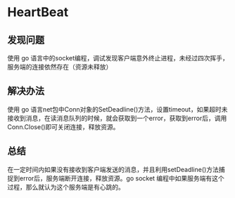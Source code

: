 # HeartBeat
## 发现问题
使用 go 语言中的socket编程，调试发现客户端意外终止进程，未经过四次挥手，服务端的连接依然存在（资源未释放）
## 解决办法
使用 go 语言net包中Conn对象的SetDeadline()方法，设置timeout，如果超时未接收到消息，在读消息队列的时候，就会获取到一个error，获取到error后，调用Conn.Close()即可关闭连接，释放资源。
## 总结
在一定时间内如果没有接收到客户端发送的消息，并且利用setDeadline()方法捕捉到error后，服务端断开连接，释放资源。go socket 编程中如果服务端有这个过程，那么就认为这个服务端是有心跳的。
